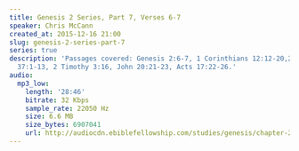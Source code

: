 ```yaml
---
title: Genesis 2 Series, Part 7, Verses 6-7
speaker: Chris McCann
created_at: 2015-12-16 21:00
slug: genesis-2-series-part-7
series: true
description: 'Passages covered: Genesis 2:6-7, 1 Corinthians 12:12-20,27, Ezekiel
  37:1-13, 2 Timothy 3:16, John 20:21-23, Acts 17:22-26.'
audio:
  mp3_low:
    length: '28:46'
    bitrate: 32 Kbps
    sample_rate: 22050 Hz
    size: 6.6 MB
    size_bytes: 6907041
    url: http://audiocdn.ebiblefellowship.com/studies/genesis/chapter-2/2015.12.16_McCann_-_Genesis_2_Series_Part_7.mp3
---
```

